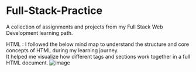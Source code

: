 # Full-Stack-Practice
A collection of assignments and projects from my Full Stack Web Development learning path.

HTML : 
I followed the below mind map to understand the structure and core concepts of HTML during my learning journey.  
It helped me visualize how different tags and sections work together in a full HTML document.
![image](https://github.com/user-attachments/assets/aa10663e-11cb-4387-8ca8-acebd57f1c4b)
